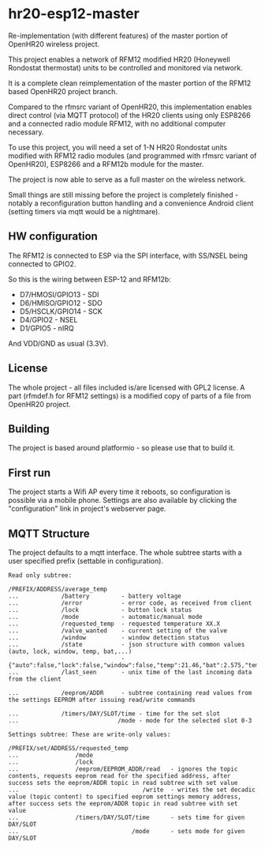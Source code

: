 # hr20-esp12-master

Re-implementation (with different features) of the master portion of OpenHR20 wireless project.

This project enables a network of RFM12 modified HR20 (Honeywell Rondostat thermostat) units to be
controlled and monitored via network.

It is a complete clean reimplementation of the master portion of the RFM12 based OpenHR20 project branch.

Compared to the rfmsrc variant of OpenHR20, this implementation enables direct control (via MQTT protocol)
of the HR20 clients using only ESP8266 and a connected radio module RFM12, with no additional computer
necessary.

To use this project, you will need a set of 1-N HR20 Rondostat units modified with RFM12 radio modules
(and programmed with rfmsrc variant of OpenHR20), ESP8266 and a RFM12b module for the master.

The project is now able to serve as a full master on the wireless network.

Small things are still missing before the project is completely finished - notably a reconfiguration button
handling and a convenience Android client (setting timers via mqtt would be a nightmare).

## HW configuration
The RFM12 is connected to ESP via the SPI interface, with SS/NSEL being connected to GPIO2.

So this is the wiring between ESP-12 and RFM12b:

* D7/HMOSI/GPIO13 - SDI
* D6/HMISO/GPIO12 - SDO
* D5/HSCLK/GPIO14 - SCK
* D4/GPIO2        - NSEL
* D1/GPIO5        - nIRQ

And VDD/GND as usual (3.3V).

## License
The whole project - all files included is/are licensed with GPL2 license. A part (rfmdef.h for RFM12 settings) is a modified copy of parts of a file from OpenHR20 project.

## Building
The project is based around platformio - so please use that to build it.

## First run
The project starts a Wifi AP every time it reboots, so configuration is possible via a mobile phone. Settings are also available by clicking the "configuration" link in project's webserver page.

## MQTT Structure
The project defaults to a mqtt interface. The whole subtree starts with a user specified prefix (settable in configuration).

```
Read only subtree:

/PREFIX/ADDRESS/average_temp
...            /battery         - battery voltage
...            /error           - error code, as received from client
...            /lock            - button lock status
...            /mode            - automatic/manual mode
...            /requested_temp  - requested temperature XX.X
...            /valve_wanted    - current setting of the valve
...            /window          - window detection status
...            /state           - json structure with common values (auto, lock, window, temp, bat,...)
                                - {"auto":false,"lock":false,"window":false,"temp":21.46,"bat":2.575,"temp_wtd":21.0,"temp_wset":0.0,"valve_wtd":43,"error":0,"last_seen":1607780775,"st":2}
...            /last_seen       - unix time of the last incoming data from the client

...            /eeprom/ADDR     - subtree containing read values from the settings EEPROM after issuing read/write commands

...            /timers/DAY/SLOT/time - time for the set slot
...                            /mode - mode for the selected slot 0-3

Settings subtree: These are write-only values:

/PREFIX/set/ADDRESS/requested_temp
...                /mode
...                /lock
...                /eeprom/EEPROM_ADDR/read   - ignores the topic contents, requests eeprom read for the specified address, after success sets the eeprom/ADDR topic in read subtree with set value
...                                   /write  - writes the set decadic value (topic content) to specified eeprom settings memory address, after success sets the eeprom/ADDR topic in read subtree with set value
...                /timers/DAY/SLOT/time      - sets time for given DAY/SLOT
...                                /mode      - sets mode for given DAY/SLOT

```
